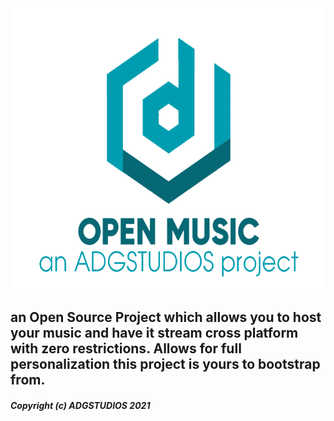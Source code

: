<img style="height:450px;" src="./assets/img/openmusiclogo.png">

## an Open Source Project which allows you to host your music and have it stream cross platform with zero restrictions. Allows for full personalization this project is yours to bootstrap from. 



##### Copyright (c) ADGSTUDIOS 2021
